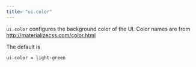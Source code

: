 ```yaml
---
title: "ui.color"
---
```


`ui.color` configures the background color of the UI.
Color names are from http://materializecss.com/color.html

The default is

	ui.color = light-green
